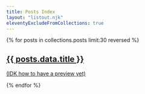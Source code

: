 ```yaml
---
title: Posts Index
layout: "listout.njk"
eleventyExcludeFromCollections: true
--- 
```


{% for posts in collections.posts limit:30 reversed %}
<!-- class="code-toolbar"  -->
<div class="postcard">
<a href="{{posts.url}}"> 
    <h2>{{ posts.data.title }}</h2>
    <p>(IDK how to have a preview yet)</p>
</a>
</div>

{% endfor %}